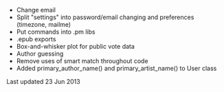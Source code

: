 - Change email
- Split "settings" into password/email changing and preferences (timezone, mailme)
- Put commands into .pm libs
- .epub exports
- Box-and-whisker plot for public vote data
- Author guessing
- Remove uses of smart match throughout code
- Added primary_author_name() and primary_artist_name() to User class

Last updated 23 Jun 2013
